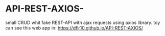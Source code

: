 # API-REST-AXIOS-
small CRUD whit fake REST-API with ajax requests using axios library.
toy can see this web app in: https://dflr10.github.io/API-REST-AXIOS/
